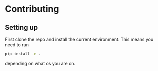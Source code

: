 # Contributing

## Setting up

First clone the repo and install the current environment. This means you need to run

```sh
pip install -e .
```

depending on what os you are on.
